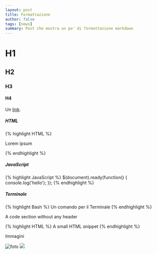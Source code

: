 ```yaml
---
layout: post
title: Formattazione
author: false
tags: [news]
summary: Post che mostra un po' di formattazione markdown
---
```


# H1
## H2
### H3
#### H4

Un [link](#).

##### HTML
{% highlight HTML %}
<div class="container py5">
  <p>Lorem ipsum</p>
</div>
{% endhighlight %}

##### JavaScript

{% highlight JavaScript %}
$(document).ready(function() {
  console.log('hello');
});
{% endhighlight %}

##### Terminale
{% highlight Bash %}
Un comando per il Terminale
{% endhighlight %}

A code section without any header
<div class="no-select-button">
{% highlight HTML %}
<span>A small HTML snippet</span>
{% endhighlight %}
</div>

Immagini

![foto](https://jekyllrb.com/img/logo-2x.png)
<img src="https://jekyllrb.com/img/logo-2x.png" class="img-fluid"/>
